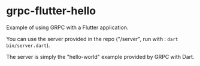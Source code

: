 # grpc-flutter-hello

Example of using GRPC with a Flutter application.

You can use the server provided in the repo ("/server", run with : `dart bin/server.dart`).

The server is simply the "hello-world" example provided by GRPC with Dart.
